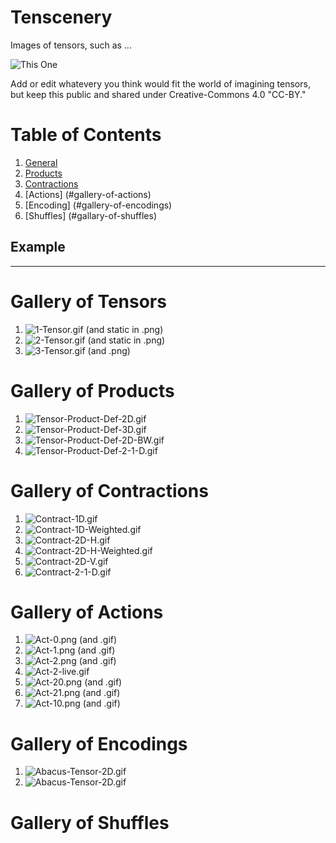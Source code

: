 # Tenscenery
Images of tensors, such as ...

![This One](images/Tensor-Product-Def-3D.gif)

Add or edit whatevery you think would fit the world of imagining tensors, but keep this public and shared under Creative-Commons 4.0 "CC-BY."

# Table of Contents
1. [General](#gallery-of-tensors)
2. [Products](#gallery-of-products)
3. [Contractions](#gallery-of-contractions)
4. [Actions] (#gallery-of-actions)
5. [Encoding] (#gallery-of-encodings)
6. [Shuffles] (#gallary-of-shuffles)

## Example
---

# Gallery of Tensors


1. ![1-Tensor.gif (and static in .png)](images/1-Tensor.gif)
2. ![2-Tensor.gif (and static in .png)](images/2-Tensor.gif)
3. ![3-Tensor.gif (and .png)](images/3-Tensor.gif)

# Gallery of Products

 1. ![Tensor-Product-Def-2D.gif](images/Tensor-Product-Def-2D.gif)
 2. ![Tensor-Product-Def-3D.gif](images/Tensor-Product-Def-3D.gif)
 3. ![Tensor-Product-Def-2D-BW.gif](images/Tensor-Product-Def-2D-BW.gif)
 4. ![Tensor-Product-Def-2-1-D.gif](images/Tensor-Product-Def-2-1-D.gif)

# Gallery of Contractions

 1. ![Contract-1D.gif](images/Contract-1D.gif)
 2. ![Contract-1D-Weighted.gif](images/Contract-1D-Weighted.gif)
 3. ![Contract-2D-H.gif](images/Contract-2D-H.gif)
 4. ![Contract-2D-H-Weighted.gif](images/Contract-2D-H-Weighted.gif)
 5. ![Contract-2D-V.gif](images/Contract-2D-V.gif)
 6. ![Contract-2-1-D.gif](images/Contract-2-1-D.gif)

# Gallery of Actions

 1. ![Act-0.png (and .gif)](images/Act-0.png)
 2. ![Act-1.png (and .gif)](images/Act-1.png)
 3. ![Act-2.png (and .gif)](images/Act-2.png)
 4. ![Act-2-live.gif](images/Act-2-live.gif)
 5. ![Act-20.png (and .gif)](images/Act-20.png)
 6. ![Act-21.png (and .gif)](images/Act-21.png)
 7. ![Act-10.png (and .gif)](images/Act-10.png)

# Gallery of Encodings

 1. ![Abacus-Tensor-2D.gif](images/Abacus-Tensor-2D.gif)
 1. ![Abacus-Tensor-2D.gif](images/Abacus-Tensor-3D.gif)

# Gallery of Shuffles
